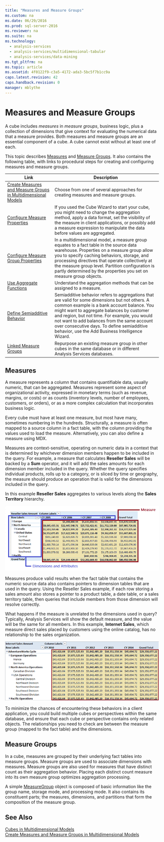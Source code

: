 ```yaml
---
title: "Measures and Measure Groups"
ms.custom: na
ms.date: 06/29/2016
ms.prod: sql-server-2016
ms.reviewer: na
ms.suite: na
ms.technology: 
  - analysis-services
  - analysis-services/multidimensional-tabular
  - analysis-services/data-mining
ms.tgt_pltfrm: na
ms.topic: article
ms.assetid: 4f0122f9-c3a5-4172-ada3-5bc5f7b1cc9a
caps.latest.revision: 42
caps.handback.revision: 0
manager: mblythe
---
```

# Measures and Measure Groups
  A cube includes *measures* in *measure groups*, business logic, plus a collection of dimensions that give context for evaluating the numerical data that a measure provides. Both measures and measure groups are an essential component of a cube. A cube cannot exist without at least one of each.  
  
 This topic describes [Measures](#bkmk_measure) and [Measure Groups](#bkmk_mg). It also contains the following table, with links to procedural steps for creating and configuring measures and measure groups.  
  
|**Link**|**Description**|  
|--------------|---------------------|  
|[Create Measures and Measure Groups in Multidimensional Models](../../Topics/TopicNameNotContainA/Create-Measures-and-Measure-Groups-in-Multidimensional-Models.md)|Choose from one of several approaches for creating measures and measure groups.|  
|[Configure Measure Properties](../../Topics/TopicNameNotContainA/Configure-Measure-Properties.md)|If you used the Cube Wizard to start your cube, you might need to change the aggregation method, apply a data format, set the visibility of the measure in client applications, or possibly add a measure expression to manipulate the data before values are aggregated.|  
|[Configure Measure Group Properties](../../Topics/TopicNameNotContainA/Configure-Measure-Group-Properties.md)|In a multidimensional model, a measure group equates to a fact table in the source data warehouse. Properties on a measure group allow you to specify caching behaviors, storage, and processing directives that operate collectively at the measure group level. Partition configuration is partly determined by the properties you set on measure group objects.|  
|[Use Aggregate Functions](../../Topics/TopicNameNotContainA/Use-Aggregate-Functions.md)|Understand the aggregation methods that can be assigned to a measure.|  
|[Define Semiadditive Behavior](../../Topics/TopicNameNotContainA/Define-Semiadditive-Behavior.md)|Semiadditive behavior refers to aggregations that are valid for some dimensions but not others. A common example is a bank account balance. You might want to aggregate balances by customer and region, but not time. For example, you would not want to add balances from the same account over consecutive days. To define semiadditive behavior,   use the Add Business Intelligence Wizard.|  
|[Linked Measure Groups](../../Topics/TopicNameNotContainA/Linked-Measure-Groups.md)|Repurpose an existing measure group in other cubes in the same database or in different Analysis Services databases.|  
  
##  <a name="bkmk_measure"></a> Measures  
 A measure represents a column that contains quantifiable data, usually numeric, that can be aggregated. Measures represent some aspect of organizational activity, expressed in monetary terms (such as revenue, margins, or costs) or as counts (inventory levels, number of employees, customers, or orders), or as a more complex calculation that incorporates business logic.  
  
 Every cube must have at least one measure, but most have many, sometimes numbering in the hundreds. Structurally, a measure is often mapped to a source column in a fact table, with the column providing the values used to load the measure. Alternatively, you can also define a measure using MDX.  
  
 Measures are context-sensitive, operating on numeric data in a context that is determined by whichever dimension members happen to be included in the query. For example, a measure that calculates **Reseller Sales** will be backed by a **Sum** operator, and it will add the sales amounts for each dimension member included in the query. Whether the query specifies individual products, rolls up to a category, or is sliced by time or geography, the measure should produce an operation that is valid for the dimensions included in the query.  
  
 In this example **Reseller Sales** aggregates to various levels along the **Sales Territory** hierarchy.  
  
 ![PivotTable with measures and dimensions called out](../../Topics/TopicNameNotContainA/images/SSAS_KeyConcepts_Pivot1_Measures-Dimensions.png "SSAS_KeyConcepts_Pivot1_Measures&Dimensions")  
  
 Measures produce valid results when the fact table that contains the numeric source data also contains pointers to dimension tables that are used in the query. Using the Reseller Sales example, if each row storing a sales amount also stores a pointer to a product table, a date table, or a sales territory table, then queries that include members from those dimension will resolve correctly.  
  
 What happens if the measure is unrelated to the dimensions used in query? Typically, Analysis Services will show the default measure, and the value will be the same for all members. In this example, **Internet Sales**, which measure direct sales placed by customers using the online catalog, has no relationship to the sales organization.  
  
 ![Pivottable showing repeated measure values](../../Topics/TopicNameNotContainA/images/SSAS_UnrelatedMeasure.PNG "SSAS_UnrelatedMeasure")  
  
 To minimize the chances of encountering these behaviors in a client application, you could build multiple cubes or perspectives within the same database, and ensure that each cube or perspective contains only related objects. The relationships you need to check are between the measure group (mapped to the fact table) and the dimensions.  
  
##  <a name="bkmk_mg"></a> Measure Groups  
 In a cube, measures are grouped by their underlying fact tables into measure groups. Measure groups are used to associate dimensions with measures. Measure groups are also used for measures that have distinct count as their aggregation behavior. Placing each distinct count measure into its own measure group optimizes aggregation processing.  
  
 A simple [MeasureGroup](assetId:///T:Microsoft.AnalysisServices.MeasureGroup) object is composed of basic information like the group name, storage mode, and processing mode. It also contains its constituent parts; the measures, dimensions, and partitions that form the composition of the measure group.  
  
## See Also  
 [Cubes in Multidimensional Models](../../Topics/TopicNameNotContainA/Cubes-in-Multidimensional-Models.md)   
 [Create Measures and Measure Groups in Multidimensional Models](../../Topics/TopicNameNotContainA/Create-Measures-and-Measure-Groups-in-Multidimensional-Models.md)  
  
  